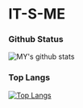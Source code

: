 # IT-S-ME
### Github Status

![MY's github stats](https://github-readme-stats.vercel.app/api?username=soup061222&bg_color=000000&title_color=fff&text_color=fff&show_icons=true&count_private=true)

### Top Langs

[![Top Langs](https://github-readme-stats.vercel.app/api/top-langs/?username=soup061222&bg_color=000000&title_color=fff&text_color=fff)](https://github.com/soup061222/github-readme-stats)

